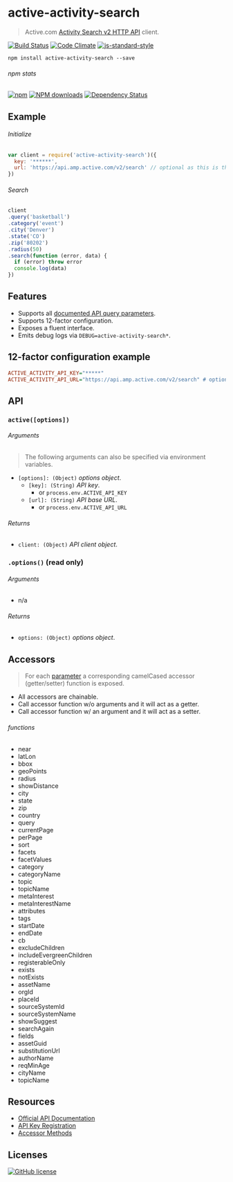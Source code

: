 # active-activity-search
> Active.com [Activity Search v2 HTTP API](http://developer.active.com/docs/read/v2_Activity_API_Search) client.

[![Build Status](http://img.shields.io/travis/wilmoore/active-activity-search.js.svg)](https://travis-ci.org/wilmoore/active-activity-search.js) [![Code Climate](https://codeclimate.com/github/wilmoore/active-activity-search.js/badges/gpa.svg)](https://codeclimate.com/github/wilmoore/active-activity-search.js) [![js-standard-style](https://img.shields.io/badge/code%20style-standard-brightgreen.svg?style=flat)](https://github.com/feross/standard)

```shell
npm install active-activity-search --save
```

###### npm stats

[![npm](https://img.shields.io/npm/v/active-activity-search.svg)](https://www.npmjs.org/package/active-activity-search) [![NPM downloads](http://img.shields.io/npm/dm/active-activity-search.svg)](https://www.npmjs.org/package/active-activity-search) [![Dependency Status](https://gemnasium.com/wilmoore/active-activity-search.js.svg)](https://gemnasium.com/wilmoore/active-activity-search.js)

## Example

###### Initialize

```js
var client = require('active-activity-search')({
  key: '******',
  url: 'https://api.amp.active.com/v2/search' // optional as this is the default url
})
```

###### Search

```js
client
.query('basketball')
.category('event')
.city('Denver')
.state('CO')
.zip('80202')
.radius(50)
.search(function (error, data) {
  if (error) throw error
  console.log(data)
})
```

## Features

* Supports all [documented API query parameters](http://developer.active.com/docs/read/v2_Activity_API_Search).
* Supports 12-factor configuration.
* Exposes a fluent interface.
* Emits debug logs via `DEBUG=active-activity-search*`.

## 12-factor configuration example

```ini
ACTIVE_ACTIVITY_API_KEY="*****"
ACTIVE_ACTIVITY_API_URL="https://api.amp.active.com/v2/search" # optional as this is the default url
```

## API

### `active([options])`

###### Arguments

> The following arguments can also be specified via environment variables.

 * `[options]: (Object)` _options object_.
   * `[key]: (String)` _API key_.
     * or `process.env.ACTIVE_API_KEY`
   * `[url]: (String)` _API base URL_.
     * or `process.env.ACTIVE_API_URL`

###### Returns

 * `client: (Object)` _API client object_.

### `.options()` (read only)

###### Arguments

 * n/a

###### Returns

 * `options: (Object)` _options object_.

## Accessors

> For each [parameter](http://developer.active.com/docs/read/v2_Activity_API_Search) a corresponding camelCased accessor (getter/setter) function is exposed.

- All accessors are chainable.
- Call accessor function w/o arguments and it will act as a getter.
- Call accessor function w/ an argument and it will act as a setter.

###### functions

- near
- latLon
- bbox
- geoPoints
- radius
- showDistance
- city
- state
- zip
- country
- query
- currentPage
- perPage
- sort
- facets
- facetValues
- category
- categoryName
- topic
- topicName
- metaInterest
- metaInterestName
- attributes
- tags
- startDate
- endDate
- cb
- excludeChildren
- includeEvergreenChildren
- registerableOnly
- exists
- notExists
- assetName
- orgId
- placeId
- sourceSystemId
- sourceSystemName
- showSuggest
- searchAgain
- fields
- assetGuid
- substitutionUrl
- authorName
- reqMinAge
- cityName
- topicName

## Resources

* [Official API Documentation](http://developer.active.com/docs/read/v2_Activity_API_Search)
* [API Key Registration](http://developer.active.com/apps/register)
* [Accessor Methods](https://docs.google.com/a/moorefamily.ws/spreadsheets/d/1JNKI8a-vQgeBzEWRP-neSmlUed1PI7QdL2bzdA9KfKY/pubhtml?gid=0&single=true)

## Licenses

[![GitHub license](https://img.shields.io/github/license/wilmoore/active-activity-search.js.svg)](https://github.com/wilmoore/active-activity-search.js/blob/master/license)
